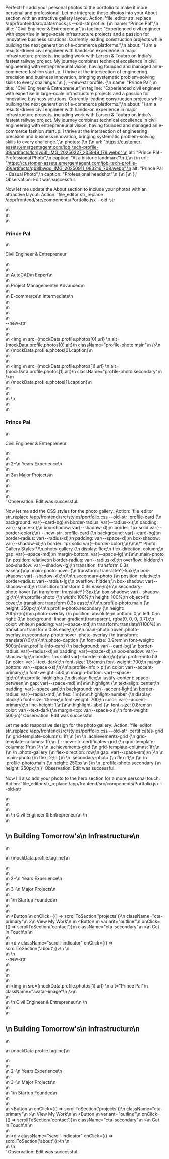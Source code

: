 Perfect! I'll add your personal photos to the portfolio to make it more personal and professional. Let me integrate these photos into your About section with an attractive gallery layout.
Action: 'file_editor str_replace /app/frontend/src/data/mock.js --old-str   profile: {\n    name: "Prince Pal",\n    title: "Civil Engineer & Entrepreneur",\n    tagline: "Experienced civil engineer with expertise in large-scale infrastructure projects and a passion for innovative business solutions. Currently leading construction projects while building the next generation of e-commerce platforms.",\n    about: "I am a results-driven civil engineer with hands-on experience in major infrastructure projects, including work with Larsen & Toubro on India\'s fastest railway project. My journey combines technical excellence in civil engineering with entrepreneurial vision, having founded and managed an e-commerce fashion startup. I thrive at the intersection of engineering precision and business innovation, bringing systematic problem-solving skills to every challenge."\n  }, --new-str   profile: {\n    name: "Prince Pal",\n    title: "Civil Engineer & Entrepreneur",\n    tagline: "Experienced civil engineer with expertise in large-scale infrastructure projects and a passion for innovative business solutions. Currently leading construction projects while building the next generation of e-commerce platforms.",\n    about: "I am a results-driven civil engineer with hands-on experience in major infrastructure projects, including work with Larsen & Toubro on India\'s fastest railway project. My journey combines technical excellence in civil engineering with entrepreneurial vision, having founded and managed an e-commerce fashion startup. I thrive at the intersection of engineering precision and business innovation, bringing systematic problem-solving skills to every challenge.",\n    photos: [\n      {\n        url: "https://customer-assets.emergentagent.com/job_tech-profile-39/artifacts/lcrsyd3l_IMG_20250327_205949_179.webp",\n        alt: "Prince Pal - Professional Photo",\n        caption: "At a historic landmark"\n      },\n      {\n        url: "https://customer-assets.emergentagent.com/job_tech-profile-39/artifacts/qb8lbwqd_IMG_20250911_083216_708.webp",\n        alt: "Prince Pal - Casual Photo",\n        caption: "Professional headshot"\n      }\n    ]\n  },'
Observation: Edit was successful.

Now let me update the About section to include your photos with an attractive layout:
Action: 'file_editor str_replace /app/frontend/src/components/Portfolio.jsx --old-str             <div className="about-visual">\n              <div className="profile-card">\n                <div className="profile-info">\n                  <h3>Prince Pal</h3>\n                  <p>Civil Engineer & Entrepreneur</p>\n                  <div className="profile-metrics">\n                    <div className="metric">\n                      <span>AutoCAD</span>\n                      <span>Expert</span>\n                    </div>\n                    <div className="metric">\n                      <span>Project Management</span>\n                      <span>Advanced</span>\n                    </div>\n                    <div className="metric">\n                      <span>E-commerce</span>\n                      <span>Intermediate</span>\n                    </div>\n                  </div>\n                </div>\n              </div>\n            </div> --new-str             <div className="about-visual">\n              <div className="photo-gallery">\n                <div className="main-photo">\n                  <img \n                    src={mockData.profile.photos[0].url} \n                    alt={mockData.profile.photos[0].alt}\n                    className="profile-photo main"\n                  />\n                  <div className="photo-overlay">\n                    <span className="photo-caption">{mockData.profile.photos[0].caption}</span>\n                  </div>\n                </div>\n                <div className="secondary-photo">\n                  <img \n                    src={mockData.profile.photos[1].url} \n                    alt={mockData.profile.photos[1].alt}\n                    className="profile-photo secondary"\n                  />\n                  <div className="photo-overlay">\n                    <span className="photo-caption">{mockData.profile.photos[1].caption}</span>\n                  </div>\n                </div>\n              </div>\n              \n              <div className="profile-info-card">\n                <div className="profile-info">\n                  <h3>Prince Pal</h3>\n                  <p>Civil Engineer & Entrepreneur</p>\n                  <div className="profile-highlights">\n                    <div className="highlight">\n                      <span className="highlight-number">2+</span>\n                      <span className="highlight-label">Years Experience</span>\n                    </div>\n                    <div className="highlight">\n                      <span className="highlight-number">3</span>\n                      <span className="highlight-label">Major Projects</span>\n                    </div>\n                  </div>\n                </div>\n              </div>\n            </div>'
Observation: Edit was successful.

Now let me add the CSS styles for the photo gallery:
Action: 'file_editor str_replace /app/frontend/src/styles/portfolio.css --old-str .profile-card {\n  background: var(--card-bg);\n  border-radius: var(--radius-xl);\n  padding: var(--space-xl);\n  box-shadow: var(--shadow-xl);\n  border: 1px solid var(--border-color);\n} --new-str .profile-card {\n  background: var(--card-bg);\n  border-radius: var(--radius-xl);\n  padding: var(--space-xl);\n  box-shadow: var(--shadow-xl);\n  border: 1px solid var(--border-color);\n}\n\n/* Photo Gallery Styles */\n.photo-gallery {\n  display: flex;\n  flex-direction: column;\n  gap: var(--space-md);\n  margin-bottom: var(--space-lg);\n}\n\n.main-photo {\n  position: relative;\n  border-radius: var(--radius-xl);\n  overflow: hidden;\n  box-shadow: var(--shadow-lg);\n  transition: transform 0.3s ease;\n}\n\n.main-photo:hover {\n  transform: translateY(-5px);\n  box-shadow: var(--shadow-xl);\n}\n\n.secondary-photo {\n  position: relative;\n  border-radius: var(--radius-lg);\n  overflow: hidden;\n  box-shadow: var(--shadow-md);\n  transition: transform 0.3s ease;\n}\n\n.secondary-photo:hover {\n  transform: translateY(-3px);\n  box-shadow: var(--shadow-lg);\n}\n\n.profile-photo {\n  width: 100%;\n  height: 100%;\n  object-fit: cover;\n  transition: transform 0.3s ease;\n}\n\n.profile-photo.main {\n  height: 350px;\n}\n\n.profile-photo.secondary {\n  height: 200px;\n}\n\n.photo-overlay {\n  position: absolute;\n  bottom: 0;\n  left: 0;\n  right: 0;\n  background: linear-gradient(transparent, rgba(0, 0, 0, 0.7));\n  color: white;\n  padding: var(--space-md);\n  transform: translateY(100%);\n  transition: transform 0.3s ease;\n}\n\n.main-photo:hover .photo-overlay,\n.secondary-photo:hover .photo-overlay {\n  transform: translateY(0);\n}\n\n.photo-caption {\n  font-size: 0.9rem;\n  font-weight: 500;\n}\n\n.profile-info-card {\n  background: var(--card-bg);\n  border-radius: var(--radius-xl);\n  padding: var(--space-xl);\n  box-shadow: var(--shadow-lg);\n  border: 1px solid var(--border-color);\n}\n\n.profile-info h3 {\n  color: var(--text-dark);\n  font-size: 1.5rem;\n  font-weight: 700;\n  margin-bottom: var(--space-xs);\n}\n\n.profile-info > p {\n  color: var(--accent-primary);\n  font-weight: 500;\n  margin-bottom: var(--space-lg);\n}\n\n.profile-highlights {\n  display: flex;\n  justify-content: space-between;\n  gap: var(--space-md);\n}\n\n.highlight {\n  text-align: center;\n  padding: var(--space-sm);\n  background: var(--accent-light);\n  border-radius: var(--radius-md);\n  flex: 1;\n}\n\n.highlight-number {\n  display: block;\n  font-size: 1.5rem;\n  font-weight: 700;\n  color: var(--accent-primary);\n  line-height: 1;\n}\n\n.highlight-label {\n  font-size: 0.8rem;\n  color: var(--text-dark);\n  margin-top: var(--space-xs);\n  font-weight: 500;\n}'
Observation: Edit was successful.

Let me add responsive design for the photo gallery:
Action: 'file_editor str_replace /app/frontend/src/styles/portfolio.css --old-str   .certificates-grid {\n    grid-template-columns: 1fr;\n  }\n  \n  .achievements-grid {\n    grid-template-columns: 1fr;\n  } --new-str   .certificates-grid {\n    grid-template-columns: 1fr;\n  }\n  \n  .achievements-grid {\n    grid-template-columns: 1fr;\n  }\n  \n  .photo-gallery {\n    flex-direction: row;\n    gap: var(--space-sm);\n  }\n  \n  .main-photo {\n    flex: 2;\n  }\n  \n  .secondary-photo {\n    flex: 1;\n  }\n  \n  .profile-photo.main {\n    height: 250px;\n  }\n  \n  .profile-photo.secondary {\n    height: 250px;\n  }'
Observation: Edit was successful.

Now I'll also add your photo to the hero section for a more personal touch:
Action: 'file_editor str_replace /app/frontend/src/components/Portfolio.jsx --old-str       <section id="hero" className="hero-section">\n        <div className="hero-container">\n          <div className="hero-content">\n            <div className="hero-badge">\n              <Badge variant="outline" className="profession-badge">\n                Civil Engineer & Entrepreneur\n              </Badge>\n            </div>\n            <h1 className="hero-title">\n              Building Tomorrow\'s\n              <span className="accent-text"> Infrastructure</span>\n            </h1>\n            <p className="hero-description">\n              {mockData.profile.tagline}\n            </p>\n            <div className="hero-stats">\n              <div className="stat">\n                <span className="stat-number">2+</span>\n                <span className="stat-label">Years Experience</span>\n              </div>\n              <div className="stat">\n                <span className="stat-number">3+</span>\n                <span className="stat-label">Major Projects</span>\n              </div>\n              <div className="stat">\n                <span className="stat-number">1</span>\n                <span className="stat-label">Startup Founded</span>\n              </div>\n            </div>\n            <div className="hero-actions">\n              <Button \n                onClick={() => scrollToSection(\'projects\')}\n                className="cta-primary"\n              >\n                View My Work\n              </Button>\n              <Button \n                variant="outline"\n                onClick={() => scrollToSection(\'contact\')}\n                className="cta-secondary"\n              >\n                Get In Touch\n              </Button>\n            </div>\n          </div>\n          <div className="scroll-indicator" onClick={() => scrollToSection(\'about\')}>\n            <ChevronDown className="scroll-arrow" />\n          </div>\n        </div>\n      </section> --new-str       <section id="hero" className="hero-section">\n        <div className="hero-container">\n          <div className="hero-content">\n            <div className="hero-profile">\n              <div className="hero-avatar">\n                <img \n                  src={mockData.profile.photos[1].url} \n                  alt="Prince Pal"\n                  className="avatar-image"\n                />\n              </div>\n              <div className="hero-badge">\n                <Badge variant="outline" className="profession-badge">\n                  Civil Engineer & Entrepreneur\n                </Badge>\n              </div>\n            </div>\n            <h1 className="hero-title">\n              Building Tomorrow\'s\n              <span className="accent-text"> Infrastructure</span>\n            </h1>\n            <p className="hero-description">\n              {mockData.profile.tagline}\n            </p>\n            <div className="hero-stats">\n              <div className="stat">\n                <span className="stat-number">2+</span>\n                <span className="stat-label">Years Experience</span>\n              </div>\n              <div className="stat">\n                <span className="stat-number">3+</span>\n                <span className="stat-label">Major Projects</span>\n              </div>\n              <div className="stat">\n                <span className="stat-number">1</span>\n                <span className="stat-label">Startup Founded</span>\n              </div>\n            </div>\n            <div className="hero-actions">\n              <Button \n                onClick={() => scrollToSection(\'projects\')}\n                className="cta-primary"\n              >\n                View My Work\n              </Button>\n              <Button \n                variant="outline"\n                onClick={() => scrollToSection(\'contact\')}\n                className="cta-secondary"\n              >\n                Get In Touch\n              </Button>\n            </div>\n          </div>\n          <div className="scroll-indicator" onClick={() => scrollToSection(\'about\')}>\n            <ChevronDown className="scroll-arrow" />\n          </div>\n        </div>\n      </section>'
Observation: Edit was successful.

